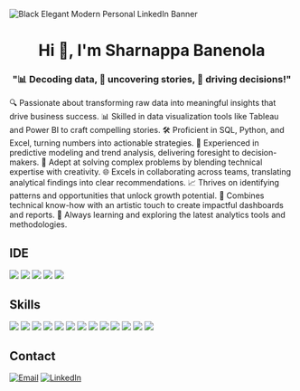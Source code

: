 ![Black Elegant Modern Personal LinkedIn Banner](https://github.com/user-attachments/assets/36f8a3bd-70d7-4ce4-b579-8530dd7e3e07)

<h1 align="center">Hi 👋, I'm Sharnappa Banenola</h1>
<h3 align="center">"📊 Decoding data, 📖 uncovering stories, 🚀 driving decisions!"</h3>



🔍 Passionate about transforming raw data into meaningful insights that drive business success.
📊 Skilled in data visualization tools like Tableau and Power BI to craft compelling stories.
🛠 Proficient in SQL, Python, and Excel, turning numbers into actionable strategies.
🔮 Experienced in predictive modeling and trend analysis, delivering foresight to decision-makers.
🌟 Adept at solving complex problems by blending technical expertise with creativity.
🌐 Excels in collaborating across teams, translating analytical findings into clear recommendations.
📈 Thrives on identifying patterns and opportunities that unlock growth potential.
🎨 Combines technical know-how with an artistic touch to create impactful dashboards and reports.
🚀 Always learning and exploring the latest analytics tools and methodologies.

## IDE
![](https://img.shields.io/badge/Python-FFD43B?style=for-the-badge&logo=python&logoColor=blue) ![](https://img.shields.io/badge/Arduino_IDE-00979D?style=for-the-badge&logo=arduino&logoColor=white) ![](	https://img.shields.io/badge/Colab-F9AB00?style=for-the-badge&logo=googlecolab&color=525252) ![](https://img.shields.io/badge/PyCharm-000000.svg?&style=for-the-badge&logo=PyCharm&logoColor=white) ![](https://img.shields.io/badge/VSCode-0078D4?style=for-the-badge&logo=visual%20studio%20code&logoColor=white)

## Skills
![](https://img.shields.io/badge/Numpy-777BB4?style=for-the-badge&logo=numpy&logoColor=white) ![](https://img.shields.io/badge/Pandas-2C2D72?style=for-the-badge&logo=pandas&logoColor=white) ![](https://img.shields.io/badge/Python-FFD43B?style=for-the-badge&logo=python&logoColor=blue) ![](https://img.shields.io/badge/scikit_learn-F7931E?style=for-the-badge&logo=scikit-learn&logoColor=white) ![](https://img.shields.io/badge/SciPy-654FF0?style=for-the-badge&logo=SciPy&logoColor=white)  ![](https://img.shields.io/badge/Jupyter-F37626.svg?&style=for-the-badge&logo=Jupyter&logoColor=white) ![](https://img.shields.io/badge/Markdown-000000?style=for-the-badge&logo=markdown&logoColor=white) ![](https://img.shields.io/badge/Keras-FF0000?style=for-the-badge&logo=keras&logoColor=white) ![](https://img.shields.io/badge/PyTorch-EE4C2C?style=for-the-badge&logo=pytorch&logoColor=white) ![](https://img.shields.io/badge/Plotly-239120?style=for-the-badge&logo=plotly&logoColor=white) ![](	https://img.shields.io/badge/Astro-0C1222?style=for-the-badge&logo=astro&logoColor=FDFDFE) ![](https://img.shields.io/badge/HTML5-E34F26?style=for-the-badge&logo=html5&logoColor=white) ![](https://img.shields.io/badge/CSS3-1572B6?style=for-the-badge&logo=css3&logoColor=white)

## Contact
[![Email](https://img.shields.io/badge/Gmail-D14836?style=for-the-badge&logo=gmail&logoColor=white)](mailto:sharnappa.work@gmail.com) [![LinkedIn](https://img.shields.io/badge/LinkedIn-0077B5?style=for-the-badge&logo=linkedin&logoColor=white)]((https://www.linkedin.com/in/sharnappa-banenola/))

